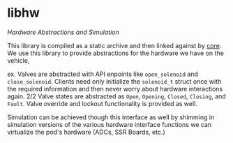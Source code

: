 # libhw

_Hardware Abstractions and Simulation_

This library is compiled as a static archive and then linked against by [core](../core/).
We use this library to provide abstractions for the hardware we have on the vehicle, 

ex. Valves are abstracted with API enpoints like `open_solenoid` and `close_solenoid`.
Clients need only initialize the `solenoid_t` struct once with the required information
and then never worry about hardware interactions again. 2/2 Valve states are abstracted 
as `Open`, `Opening`, `Closed`, `Closing`, and `Fault`. Valve override and lockout 
functionality is provided as well.

Simulation can be achieved though this interface as well by shimming in simulation versions
of the various hardware interface functions we can virtualize the pod's hardware (ADCs, 
SSR Boards, etc.)

